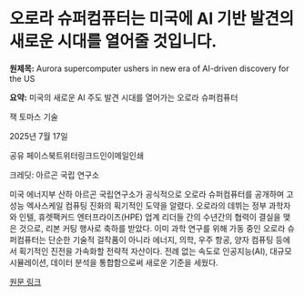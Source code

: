 # 오로라 슈퍼컴퓨터는 미국에 AI 기반 발견의 새로운 시대를 열어줄 것입니다.

**원제목:** Aurora supercomputer ushers in new era of AI-driven discovery for the US

**요약:** 미국의 새로운 AI 주도 발견 시대를 열어가는 오로라 슈퍼컴퓨터

잭 토마스 기술

2025년 7월 17일

공유 
페이스북트위터링크드인이메일인쇄

크레딧: 아르곤 국립 연구소

미국 에너지부 산하 아르곤 국립연구소가 공식적으로 오로라 슈퍼컴퓨터를 공개하며 고성능 엑사스케일 컴퓨팅 진화의 획기적인 도약을 알렸다.
오로라의 데뷔는 정부 과학자와 인텔, 휴렛팩커드 엔터프라이즈(HPE) 업계 리더들 간의 수년간의 협력이 결실을 맺은 것으로, 리본 커팅 행사로 축하를 받았다.
이미 과학 연구를 위해 가동 중인 오로라 슈퍼컴퓨터는 단순한 기술적 걸작품이 아니라 에너지, 의학, 우주 항공, 양자 컴퓨팅 등에서 획기적인 진전을 가속화할 전략적 자산이다.
전례 없는 속도로 인공지능(AI), 대규모 시뮬레이션, 데이터 분석을 통합함으로써 새로운 기준을 세웠다.

[원문 링크](https://www.innovationnewsnetwork.com/aurora-supercomputer-ushers-in-new-era-of-ai-driven-discovery-for-the-us/59879/)
